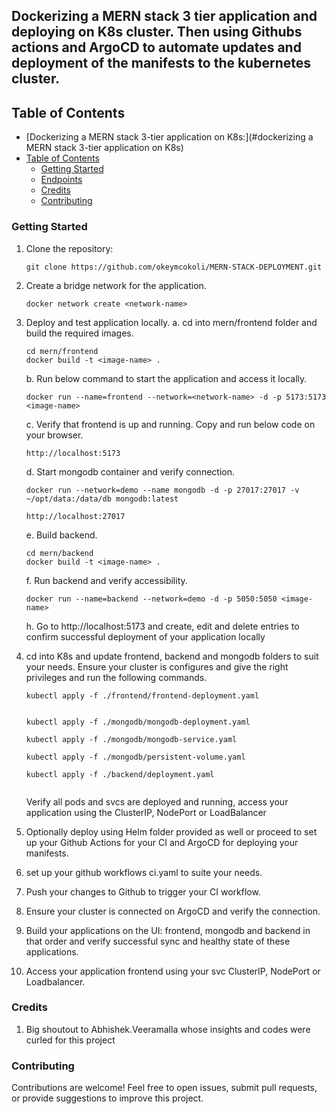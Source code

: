 ## Dockerizing a MERN stack 3 tier application and deploying on K8s cluster. Then using Githubs actions and ArgoCD to automate updates and deployment of the manifests to the kubernetes cluster.


## Table of Contents
- [Dockerizing a MERN stack 3-tier application on K8s:](#dockerizing a MERN stack 3-tier application on K8s)
- [Table of Contents](#table-of-contents)
  - [Getting Started](#getting-started)
  - [Endpoints](#endpoints)
  - [Credits](#credits)
  - [Contributing](#contributing)


### Getting Started

1. Clone the repository:
   ```
   git clone https://github.com/okeymcokoli/MERN-STACK-DEPLOYMENT.git
   ```

2. Create a bridge network for the application.
   ```
   docker network create <network-name>

   ```
3. Deploy and test application locally.
    a. cd into mern/frontend folder and build the required images.

    ```
    cd mern/frontend
    docker build -t <image-name> . 
    ```

    b. Run below command to start the application and access it locally.
    ```
    docker run --name=frontend --network=<network-name> -d -p 5173:5173 <image-name>

    ```

    c. Verify that frontend is up and running. Copy and run below code on your browser.
    ```
    http://localhost:5173
    ```

    d. Start mongodb container and verify connection.
    ```
    docker run --network=demo --name mongodb -d -p 27017:27017 -v ~/opt/data:/data/db mongodb:latest
    ```
    ```
    http://localhost:27017
    ```
    e. Build backend.
    ```
    cd mern/backend
    docker build -t <image-name> .
    ```

    f. Run backend and verify accessibility.
    ```
    docker run --name=backend --network=demo -d -p 5050:5050 <image-name>
    ```

    h. Go to http://localhost:5173 and create, edit and delete entries to confirm successful deployment of your application locally

4. cd into K8s and update frontend, backend and mongodb folders to suit your needs.
   Ensure your cluster is configures and give the right privileges and run the following commands.

   ```
   kubectl apply -f ./frontend/frontend-deployment.yaml
   ```

   ```kubectl apply -f ./frontend/frontend-service.yaml
   ```

   ```
   kubectl apply -f ./mongodb/mongodb-deployment.yaml
   ```

   ```
   kubectl apply -f ./mongodb/mongodb-service.yaml
   ```
   
   ```
   kubectl apply -f ./mongodb/persistent-volume.yaml
   ```

   ```
   kubectl apply -f ./backend/deployment.yaml
   ```

   ```kubectl get all
   ```
   Verify all pods and svcs are deployed and running, access your application using the ClusterIP, NodePort or LoadBalancer

5. Optionally deploy using Helm folder provided as well or proceed to set up your Github Actions for your CI and ArgoCD for deploying your manifests.
   
6. set up your github workflows ci.yaml to suite your needs.
   
7. Push your changes to Github to trigger your CI workflow.

8. Ensure your cluster is connected on ArgoCD and verify the connection.
   
9.  Build your applications on the UI: frontend, mongodb and backend in that order and verify successful sync and healthy state of these applications.

10. Access your application frontend using your svc ClusterIP, NodePort or Loadbalancer.


### Credits
1. Big shoutout to Abhishek.Veeramalla whose insights and codes were curled for this project

### Contributing
Contributions are welcome! Feel free to open issues, submit pull requests, or provide suggestions to improve this project.